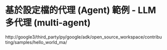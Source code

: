 # 基於設定檔的代理 (Agent) 範例 - LLM 多代理 (multi-agent)

http://google3/third_party/py/google/adk/open_source_workspace/contributing/samples/hello_world_ma/

